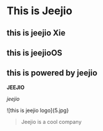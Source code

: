 # This is Jeejio

## this is jeejio Xie

## this is jeejioOS

## this is powered by jeejio

**JEEJIO**

*jeejio*

![this is jeejio logo]{5.jpg}

> Jeejio is a cool company

